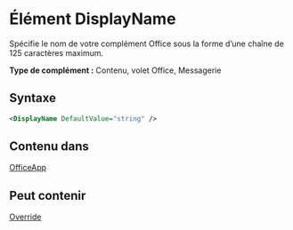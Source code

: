 # <a name="displayname-element"></a>Élément DisplayName

Spécifie le nom de votre complément Office sous la forme d’une chaîne de 125 caractères maximum.

**Type de complément :** Contenu, volet Office, Messagerie

## <a name="syntax"></a>Syntaxe

```XML
<DisplayName DefaultValue="string" />
```

## <a name="contained-in"></a>Contenu dans

[OfficeApp](officeapp.md)


## <a name="can-contain"></a>Peut contenir

[Override](override.md)

